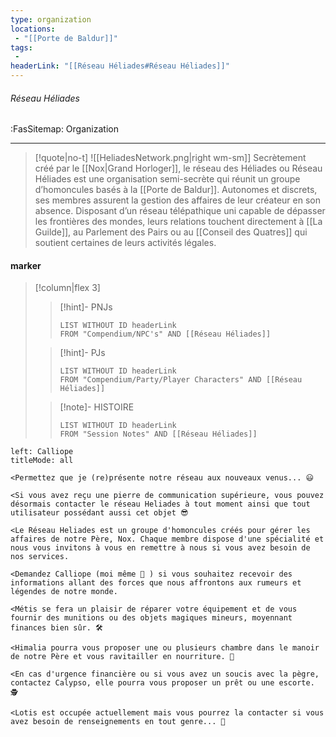 ```yaml
---
type: organization
locations:
 - "[[Porte de Baldur]]"
tags:
 - 
headerLink: "[[Réseau Héliades#Réseau Héliades]]"
---
```


###### Réseau Héliades
<span class="sub2">:FasSitemap: Organization</span>
___

> [!quote|no-t]
>![[HeliadesNetwork.png|right wm-sm]]
>Secrètement créé par le [[Nox|Grand Horloger]], le réseau des Héliades ou Réseau Héliades est une organisation semi-secrète qui réunit un groupe d’homoncules basés à la [[Porte de Baldur]]. Autonomes et discrets, ses membres assurent la gestion des affaires de leur créateur en son absence. Disposant d’un réseau télépathique uni capable de dépasser les frontières des mondes, leurs relations touchent directement à [[La Guilde]], au Parlement des Pairs ou au [[Conseil des Quatres]] qui soutient certaines de leurs activités légales.

#### marker
> [!column|flex 3]
>>[!hint]- PNJs
>>```dataview
>>LIST WITHOUT ID headerLink
>>FROM "Compendium/NPC's" AND [[Réseau Héliades]]
>
>>[!hint]- PJs
>>```dataview
>>LIST WITHOUT ID headerLink
>>FROM "Compendium/Party/Player Characters" AND [[Réseau Héliades]]
>
>>[!note]- HISTOIRE
>>```dataview
>>LIST WITHOUT ID headerLink
>>FROM "Session Notes" AND [[Réseau Héliades]]

```dialogue
left: Calliope
titleMode: all

<Permettez que je (re)présente notre réseau aux nouveaux venus... 😃 

<Si vous avez reçu une pierre de communication supérieure, vous pouvez désormais contacter le réseau Heliades à tout moment ainsi que tout utilisateur possédant aussi cet objet 😎 

<Le Réseau Heliades est un groupe d'homoncules créés pour gérer les affaires de notre Père, Nox. Chaque membre dispose d'une spécialité et nous vous invitons à vous en remettre à nous si vous avez besoin de nos services.

<Demandez Calliope (moi même 🤠 ) si vous souhaitez recevoir des informations allant des forces que nous affrontons aux rumeurs et légendes de notre monde.

<Métis se fera un plaisir de réparer votre équipement et de vous fournir des munitions ou des objets magiques mineurs, moyennant finances bien sûr. 🛠️ 

<Himalia pourra vous proposer une ou plusieurs chambre dans le manoir de notre Père et vous ravitailler en nourriture. 🍲 

<En cas d'urgence financière ou si vous avez un soucis avec la pègre, contactez Calypso, elle pourra vous proposer un prêt ou une escorte. 🕵️  

<Lotis est occupée actuellement mais vous pourrez la contacter si vous avez besoin de renseignements en tout genre... 👀

```